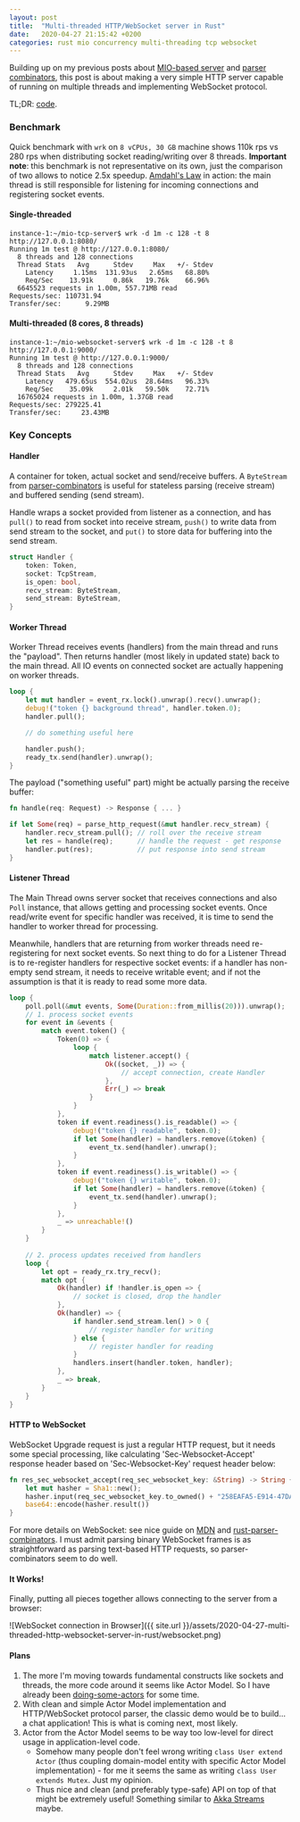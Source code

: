 ```yaml
---
layout: post
title:  "Multi-threaded HTTP/WebSocket server in Rust"
date:   2020-04-27 21:15:42 +0200
categories: rust mio concurrency multi-threading tcp websocket
---
```

Building up on my previous posts about [MIO-based server][post-server] and 
[parser combinators][post-parsers], this post is about making a very simple HTTP 
server capable of running on multiple threads and implementing WebSocket protocol.

TL;DR: [code].

### Benchmark

Quick benchmark with `wrk` on `8 vCPUs, 30 GB` machine shows 110k rps vs 280 rps 
when distributing socket reading/writing over 8 threads. **Important note**: this 
benchmark is not representative on its own, just the comparison of two allows to 
notice 2.5x speedup. [Amdahl's Law](https://en.wikipedia.org/wiki/Amdahl%27s_law) 
in action: the main thread is still responsible for listening for incoming 
connections and registering socket events.

#### Single-threaded

```
instance-1:~/mio-tcp-server$ wrk -d 1m -c 128 -t 8 http://127.0.0.1:8080/
Running 1m test @ http://127.0.0.1:8080/
  8 threads and 128 connections
  Thread Stats   Avg      Stdev     Max   +/- Stdev
    Latency     1.15ms  131.93us   2.65ms   68.80%
    Req/Sec    13.91k     0.86k   19.76k    66.96%
  6645523 requests in 1.00m, 557.71MB read
Requests/sec: 110731.94
Transfer/sec:      9.29MB
```

#### Multi-threaded (8 cores, 8 threads)

```
instance-1:~/mio-websocket-server$ wrk -d 1m -c 128 -t 8 http://127.0.0.1:9000/
Running 1m test @ http://127.0.0.1:9000/
  8 threads and 128 connections
  Thread Stats   Avg      Stdev     Max   +/- Stdev
    Latency   479.65us  554.02us  28.64ms   96.33%
    Req/Sec    35.09k     2.01k   59.50k    72.71%
  16765024 requests in 1.00m, 1.37GB read
Requests/sec: 279225.41
Transfer/sec:     23.43MB
```

### Key Concepts

#### Handler

A container for token, actual socket and send/receive buffers. A `ByteStream` from 
[parser-combinators](https://sergey-melnychuk.github.io/2019/08/31/rust-parser-combinators/)
is useful for stateless parsing (receive stream) and buffered sending (send stream).

Handle wraps a socket provided from listener as a connection, and has `pull()` to read from
socket into receive stream, `push()` to write data from send stream to the socket, and `put()`
to store data for buffering into the send stream.

```rust
struct Handler {
    token: Token,
    socket: TcpStream,
    is_open: bool,
    recv_stream: ByteStream,
    send_stream: ByteStream,
}
```

#### Worker Thread

Worker Thread receives events (handlers) from the main thread and runs the "payload".
Then returns handler (most likely in updated state) back to the main thread. All IO events 
on connected socket are actually happening on worker threads.

```rust
loop {
    let mut handler = event_rx.lock().unwrap().recv().unwrap();
    debug!("token {} background thread", handler.token.0);
    handler.pull();

    // do something useful here

    handler.push();
    ready_tx.send(handler).unwrap();
}
```

The payload ("something useful" part) might be actually parsing the receive buffer:

```rust
fn handle(req: Request) -> Response { ... }

if let Some(req) = parse_http_request(&mut handler.recv_stream) {
    handler.recv_stream.pull(); // roll over the receive stream
    let res = handle(req);      // handle the request - get response
    handler.put(res);           // put response into send stream
}
```

#### Listener Thread

The Main Thread owns server socket that receives connections and also `Poll` instance, that
allows getting and processing socket events. Once read/write event for specific handler was
received, it is time to send the handler to worker thread for processing.

Meanwhile, handlers that are returning from worker threads need re-registering for next
socket events. So next thing to do for a Listener Thread is to re-register handlers for 
respective socket events: if a handler has non-empty send stream, it needs to receive writable
event; and if not the assumption is that it is ready to read some more data.

```rust
loop {
    poll.poll(&mut events, Some(Duration::from_millis(20))).unwrap();
    // 1. process socket events
    for event in &events {
        match event.token() {
            Token(0) => {
                loop {
                    match listener.accept() {
                        Ok((socket, _)) => {
                            // accept connection, create Handler
                        },
                        Err(_) => break
                    }
                }
            },
            token if event.readiness().is_readable() => {
                debug!("token {} readable", token.0);
                if let Some(handler) = handlers.remove(&token) {
                    event_tx.send(handler).unwrap();
                }
            },
            token if event.readiness().is_writable() => {
                debug!("token {} writable", token.0);
                if let Some(handler) = handlers.remove(&token) {
                    event_tx.send(handler).unwrap();
                }
            },
            _ => unreachable!()
        }
    }
    
    // 2. process updates received from handlers
    loop {
        let opt = ready_rx.try_recv();
        match opt {
            Ok(handler) if !handler.is_open => {
                // socket is closed, drop the handler
            },
            Ok(handler) => {
                if handler.send_stream.len() > 0 {
                    // register handler for writing
                } else {
                    // register handler for reading
                }
                handlers.insert(handler.token, handler);
            },
            _ => break,
        }
    }
}
```

#### HTTP to WebSocket

WebSocket Upgrade request is just a regular HTTP request, but it needs some special processing, like
calculating 'Sec-Websocket-Accept' response header based on 'Sec-Websocket-Key' request header below:

```rust
fn res_sec_websocket_accept(req_sec_websocket_key: &String) -> String {
    let mut hasher = Sha1::new();
    hasher.input(req_sec_websocket_key.to_owned() + "258EAFA5-E914-47DA-95CA-C5AB0DC85B11");
    base64::encode(hasher.result())
}
```

For more details on WebSocket: see nice guide on [MDN](https://developer.mozilla.org/en-US/docs/Web/API/WebSockets_API/Writing_WebSocket_servers)
and [rust-parser-combinators](https://github.com/sergey-melnychuk/rust-parser-combinators/blob/master/src/ws.rs). I must admit
parsing binary WebSocket frames is as straightforward as parsing text-based HTTP requests, so parser-combinators seem to do well.

#### It Works!

Finally, putting all pieces together allows connecting to the server from a browser:

![WebSocket connection in Browser]({{ site.url }}/assets/2020-04-27-multi-threaded-http-websocket-server-in-rust/websocket.png)

#### Plans

1. The more I'm moving towards fundamental constructs like sockets and threads, the more code around it seems like Actor Model. 
So I have already been [doing-some-actors](https://github.com/sergey-melnychuk/doing-some-actors) for some time.
1. With clean and simple Actor Model implementation and HTTP/WebSocket protocol parser, the classic demo
would be to build... a chat application! This is what is coming next, most likely.
1. Actor from the Actor Model seems to be way too low-level for direct usage in application-level code. 
   - Somehow many people don't feel wrong writing `class User extend Actor` (thus coupling domain-model entity with 
specific Actor Model implementation) - for me it seems the same as writing `class User extends Mutex`. Just my opinion.
   - Thus nice and clean (and preferably type-safe) API on top of that might be extremely useful! 
Something similar to [Akka Streams](https://doc.akka.io/docs/akka/current/stream/stream-quickstart.html) maybe.

[post-server]: https://sergey-melnychuk.github.io/2019/08/01/rust-mio-tcp-server/
[post-parsers]: https://sergey-melnychuk.github.io/2019/08/31/rust-parser-combinators/
[code]: https://github.com/sergey-melnychuk/mio-websocket-server
